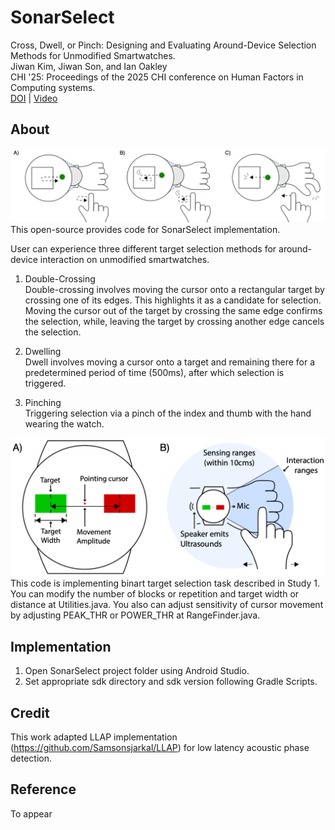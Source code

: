 # SonarSelect

Cross, Dwell, or Pinch: Designing and Evaluating Around-Device Selection Methods for Unmodified Smartwatches.        
Jiwan Kim, Jiwan Son, and Ian Oakley    
CHI '25: Proceedings of the 2025 CHI conference on Human Factors in Computing systems.    
[DOI]() | [Video]()    

## About    

![SonarSelect](SonarSelect.png)
This open-source provides code for SonarSelect implementation.    

User can experience three different target selection methods for around-device interaction on unmodified smartwatches.    

1. Double-Crossing    
Double-crossing involves moving the cursor onto a rectangular target by crossing one of its edges. This highlights it as a candidate for selection. Moving the cursor out of the target by crossing the same edge confirms the selection, while, leaving the target by crossing another edge cancels the selection.    

2. Dwelling    
Dwell involves moving a cursor onto a target and remaining there for a predetermined period of time (500ms), after which selection is triggered.    

3. Pinching    
Triggering selection via a pinch of the index and thumb with the hand wearing the watch.   

![SystemUI](system_ui.png)
This code is implementing binart target selection task described in Study 1. You can modify the number of blocks or repetition and target width or distance at Utilities.java. You also can adjust sensitivity of cursor movement by adjusting PEAK_THR or POWER_THR at RangeFinder.java.    

## Implementation    

1. Open SonarSelect project folder using Android Studio.   
2. Set appropriate sdk directory and sdk version following Gradle Scripts.   


## Credit

This work adapted LLAP implementation (https://github.com/Samsonsjarkal/LLAP) for low latency acoustic phase detection. 

## Reference
To appear